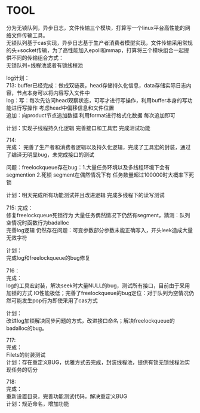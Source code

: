 # TOOL    
分为无锁队列，异步日志，文件传输三个模块，打算写一个linux平台高性能的网络文件传输工具。  
无锁队列基于cas实现，异步日志基于生产者消费者模型实现，文件传输采用常规的头+socket传输，为了高性能加入epoll和mmap，打算将三个模块组合一起提供不同的传输组合方式：  
无锁队列+线程池或者有锁线程池

log计划：  
713:
buffer已经完成：做成双链表，head存储持久化信息，data存储实际日志内容，节点本身可以将内容写入文件中  
log：写：每次先访问head观察状态，可写才进行写操作，利用buffer本身的写功能进行写操作 考虑head中偏移信息和文件位置  
追加：向product节点追加数据 利用format进行格式化数据 每次追加即可  

计划：实现子线程持久化逻辑 完善接口和工具宏 完成测试功能


714:  
完成：
完善了生产者和消费者逻辑以及持久化逻辑，完成了工具宏的封装，通过了编译无明显bug，未完成接口的测试   
  
问题：freelockqueue存在bug：1.大量任务环境以及多线程环境下会有segmention 2.死锁  segment在偶然情况下有 任务数量超过100000时大概率下死锁

计划：明天完成所有功能测试并且改进逻辑 完成多线程下的读写测试

715:
完成：  
修复freelockqueue死锁行为 大量任务偶然情况下仍然有segment，猜测：队列空情况时函数行为badalloc  
完善log逻辑 仍然存在问题：可变参数部分参数未能正确写入，开头leek造成大量无效字符  

计划：  
完成log和freelockqueue的bug修复
  
716：  
完成：  
log的工具宏封装，解决seek时大量NULL的bug，测试所有接口，目前由于采用加锁的方式 IO性能极低；完善了freelockqueue的bug定位：对于队列为空情况仍然可能发生pop行为即使采用了cas方式   
    
 计划：  
 改进log加锁解决同步问题的方式，改进接口命名；解决freelockqueue的badalloc的bug。

  
717:  
完成：  
Filets的封装测试  
计划：存在重定义BUG，优雅方式去完成，封装线程池，提供有锁无锁线程池实现任务的切分  

  
718:  
完成：  
重新设置目录，完善功能测试代码，解决重定义BUG  
计划：规范命名，增加功能

